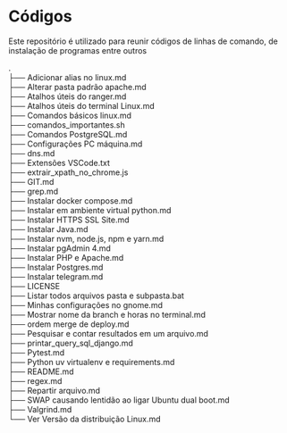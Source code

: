 # Códigos

Este repositório é utilizado para reunir códigos de linhas de comando, de instalação de programas entre outros

.  
├── Adicionar alias no linux.md  
├── Alterar pasta padrão apache.md  
├── Atalhos úteis do ranger.md  
├── Atalhos úteis do terminal Linux.md  
├── Comandos básicos linux.md  
├── comandos_importantes.sh  
├── Comandos PostgreSQL.md  
├── Configurações PC máquina.md  
├── dns.md  
├── Extensões VSCode.txt  
├── extrair_xpath_no_chrome.js  
├── GIT.md  
├── grep.md  
├── Instalar docker compose.md  
├── Instalar em ambiente virtual python.md  
├── Instalar HTTPS SSL Site.md  
├── Instalar Java.md  
├── Instalar nvm, node.js, npm e yarn.md  
├── Instalar pgAdmin 4.md  
├── Instalar PHP e Apache.md  
├── Instalar Postgres.md  
├── Instalar telegram.md  
├── LICENSE  
├── Listar todos arquivos pasta e subpasta.bat  
├── Minhas configurações no gnome.md  
├── Mostrar nome da branch e horas no terminal.md  
├── ordem merge de deploy.md  
├── Pesquisar e contar resultados em um arquivo.md  
├── printar_query_sql_django.md  
├── Pytest.md  
├── Python uv virtualenv e requirements.md  
├── README.md  
├── regex.md  
├── Repartir arquivo.md  
├── SWAP causando lentidão ao ligar Ubuntu dual boot.md  
├── Valgrind.md  
└── Ver Versão da distribuição Linux.md  
